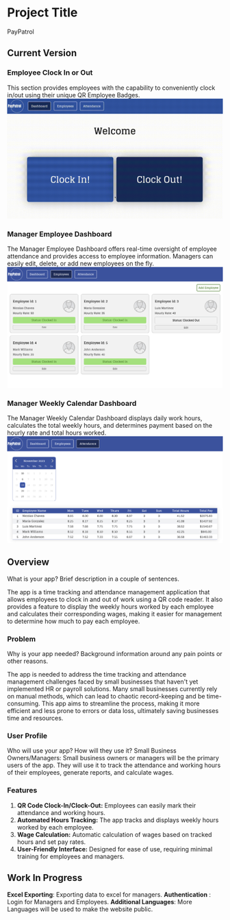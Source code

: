 
  
# Project Title
PayPatrol
 
 ## Current Version
 ### Employee Clock In or Out
 This section provides employees with the capability to conveniently clock in/out using their unique QR Employee Badges.
 ![Employee Clock In/Out](./highres.gif)

### Manager Employee Dashboard
The Manager Employee Dashboard offers real-time oversight of employee attendance and provides access to employee information. Managers can easily edit, delete, or add new employees on the fly.
 ![Manager Employee Dashboard](./pic2.png)

 ### Manager Weekly Calendar Dashboard
The Manager Weekly Calendar Dashboard displays daily work hours, calculates the total weekly hours, and determines payment based on the hourly rate and total hours worked.
 ![Manager Employee Weekly Calendar](./pic1.png)
 

## Overview

What is your app? Brief description in a couple of sentences.

The app is a time tracking and attendance management application that allows employees to clock in and out of work using a QR code reader. It also provides a feature to display the weekly hours worked by each employee and calculates their corresponding wages, making it easier for management to determine how much to pay each employee.

  

### Problem

Why is your app needed? Background information around any pain points or other reasons.

The app is needed to address the time tracking and attendance management challenges faced by small businesses that haven't yet implemented HR or payroll solutions. Many small businesses currently rely on manual methods, which can lead to chaotic record-keeping and be time-consuming. This app aims to streamline the process, making it more efficient and less prone to errors or data loss, ultimately saving businesses time and resources.

  

### User Profile

Who will use your app? How will they use it? 
Small Business Owners/Managers: Small business owners or managers will be the primary users of the app. They will use it to track the attendance and working hours of their employees, generate reports, and calculate wages.

  

### Features

1.  **QR Code Clock-In/Clock-Out:** Employees can easily mark their attendance and working hours.
2.  **Automated Hours Tracking:** The app tracks and displays weekly hours worked by each employee.
3.  **Wage Calculation:** Automatic calculation of wages based on tracked hours and set pay rates.
4.  **User-Friendly Interface:** Designed for ease of use, requiring minimal training for employees and managers.


## Work In Progress

**Excel Exporting**: Exporting data to excel for managers.
**Authentication** : Login for Managers and Employees.
**Additional Languages**: More Languages will be used to make the website public.
